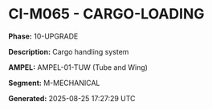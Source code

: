 # CI-M065 - CARGO-LOADING

**Phase:** 10-UPGRADE

**Description:** Cargo handling system

**AMPEL:** AMPEL-01-TUW (Tube and Wing)

**Segment:** M-MECHANICAL

**Generated:** 2025-08-25 17:27:29 UTC
